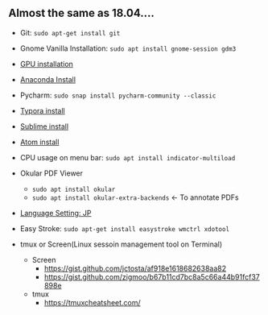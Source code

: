 ## Almost the same as 18.04....

- Git: `sudo apt-get install git`
- Gnome Vanilla Installation: `sudo apt install gnome-session gdm3`
- [GPU installation](https://www.tensorflow.org/install/gpu)
- [Anaconda Install](https://docs.anaconda.com/anaconda/install/linux/)
- Pycharm: `sudo snap install pycharm-community --classic`
- [Typora install](https://typora.io/windows/dev_release.html)
- [Sublime install](https://linuxize.com/post/how-to-install-sublime-text-3-on-ubuntu-20-04/)
- [Atom install](https://flight-manual.atom.io/getting-started/sections/installing-atom/)
- CPU usage on menu bar: `sudo apt install indicator-multiload`
- Okular PDF Viewer
  - `sudo apt install okular`
  - `sudo apt install okular-extra-backends` <- To annotate PDFs

- [Language Setting: JP](https://moritzmolch.com/2404)
- Easy Stroke: `sudo apt-get install easystroke wmctrl xdotool`
- tmux or Screen(Linux sessoin management tool on Terminal)
  - Screen
    - https://gist.github.com/jctosta/af918e1618682638aa82
    - https://gist.github.com/zigmoo/b67b11cd7bc8a5c66a44b91fcf37898e
  - tmux
    - https://tmuxcheatsheet.com/
